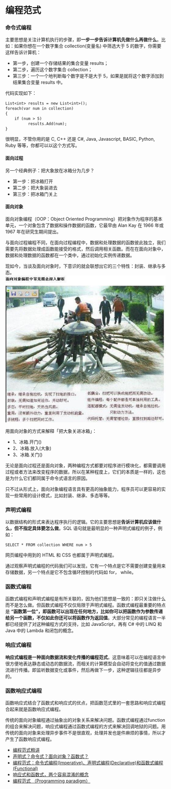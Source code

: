 # 编程范式

### 命令式编程

主要思想是关注计算机执行的步骤，即**一步一步告诉计算机先做什么再做什么**。比如：如果你想在一个数字集合 collection(变量名) 中筛选大于 5 的数字，你需要这样告诉计算机：
* 第一步，创建一个存储结果的集合变量 results；
* 第二步，遍历这个数字集合 collection；
* 第三步：一个一个地判断每个数字是不是大于 5，如果是就将这个数字添加到结果集合变量 results 中。

代码实现如下：
```
List<int> results = new List<int>();
foreach(var num in collection)
{
    if (num > 5)
          results.Add(num);
}
```
 很明显，不管你用的是 C, C++ 还是 C#, Java, Javascript, BASIC, Python, Ruby 等等，你都可以以这个方式写。
 
#### 面向过程  

另一个经典例子：把大象放在冰箱分为几步？
* 第一步：把冰箱打开
* 第二步：把大象装进去
* 第三步：把冰箱门关上

#### 面向对象

面向对象编程（OOP：Object Oriented Programming）把对象作为程序的基本单元，一个对象包含了数据和操作数据的函数，它最早由 Alan Kay 在 1966 年或 1967 年在研究生期间提出。

与面向过程编程不同，在面向过程编程中，数据和处理数据的函数彼此独立，我们需要先将数据处理成函数能接受的格式，然后调用相关函数。而在在面向对象中，数据和处理数据的函数都在一个类中，通过初始化实例传递数据。

现如今，当谈及面向对象时，下意识的就会联想出它的三个特性：封装、继承与多态。
![1709ac3a2cfff15f](media/15875401368633/1709ac3a2cfff15f.jpg)


用面向对象的方式来解释「把大象关进冰箱」：
* 1、冰箱.开门()
* 2、冰箱.放入(大象)
* 3、冰箱.关门()

无论是面向过程还是面向对象，两种编程方式都要对程序进行模块化，都需要调用过程或者方法来改变程序的数据，所以在某种程度上，它们的本质是一样的，这也是为什么它们都同属于命令式语言的原因。

只不过从形式上，面向对象编程语言具有更高的抽象能力，程序员可以更容易的实现一些常用的设计模式，比如封装、继承、多态等等。

### 声明式编程

以数据结构的形式来表达程序执行的逻辑。它的主要思想是**告诉计算机应该做什么，但不指定具体要怎么做**。SQL 语句就是最明显的一种声明式编程的例子，例如：
```
SELECT * FROM collection WHERE num > 5
```
网页编程中用到的 HTML 和 CSS 也都属于声明式编程。

通过观察声明式编程的代码我们可以发现，它有一个特点是它不需要创建变量用来存储数据，另一个特点是它不包含循环控制的代码如 for， while。

### 函数式编程

函数式编程和声明式编程是有所关联的，因为他们思想是一致的：即只关注做什么而不是怎么做。但函数式编程不仅仅局限于声明式编程。函数式编程最重要的特点是 **“函数第一位”，即函数可以出现在任何地方，比如你可以把函数作为参数传递给另一个函数，不仅如此你还可以将函数作为返回值**。大部分常见的编程语言一半都已经提供了对这种编程方式的支持，比如 JavaScript，再有 C# 中的 LINQ 和 Java 中的 Lambda 和闭包的概念。

### 响应式编程

**响应式编程是一种面向数据流和变化传播的编程范式**。这意味着可以在编程语言中很方便地表达静态或动态的数据流，而相关的计算模型会自动将变化的值通过数据流进行传播。即监听数据变化或事件，然后再做下一步，这种逻辑往往都是异步的。

### 函数响应式编程

函数响应式结合了函数式和响应式的优点，把函数范式里的一套思路和响应式编程合起来就是函数响应式编程。

传统的面向对象编程通过抽象出的对象关系来解决问题。函数式编程通过function的组合来解决问题，响应式编程通过函数式编程的方式来解决回调地狱的问题。用传统的面向对象来处理异步事件不是很直观，处理并发也是件麻烦的事情，所以才产生了函数响应式编程。


* [编程范式粗讲](https://juejin.im/post/5d59425a5188252700773da7)
* [声明式？命令式？面向对象？函数式？](https://blog.csdn.net/wozaixiaoximen/article/details/103490819)
* [编程范式：命令式编程(Imperative)、声明式编程(Declarative)和函数式编程(Functional)](https://www.cnblogs.com/sirkevin/p/8283110.html)
* [响应式和函数式，两个容易混淆的概念](https://www.jianshu.com/p/0c8a692a0c7f)
* [编程范式 （Programming paradigm）](https://www.jianshu.com/p/848abe46da99)

